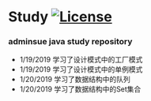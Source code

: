 # Study [![License](https://img.shields.io/badge/license-Apache%202-4EB1BA.svg?style=flat-square)](https://www.apache.org/licenses/LICENSE-2.0.html)
### adminsue java study repository

* 1/19/2019 学习了设计模式中的工厂模式
* 1/19/2019 学习了设计模式中的单例模式
* 1/20/2019 学习了数据结构中的队列
* 1/20/2019 学习了数据结构中的Set集合